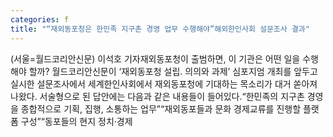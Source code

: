 ```yaml
---
categories: f
title: "“재외동포청은 한민족 지구촌 경영 업무 수행해야”해외한인사회 설문조사 결과"
---
```

(서울=월드코리안신문) 이석호 기자재외동포청이 출범하면, 이 기관은 어떤 일을 수행해야 할까? 월드코리안신문이 &lsquo;재외동포청 설립. 의의와 과제&rsquo; 심포지엄 개최를 앞두고 실시한 설문조사에서 세계한인사회에서 재외동포청에 기대하는 목소리가 대거 쏟아져 나왔다. 서술형으로 된 답안에는 다음과 같은 내용들이 들어있다.&ldquo;한민족의 지구촌 경영을 종합적으로 기획, 집행, 소통하는 업무&rdquo;&ldquo;재외동포들과 문화 경제교류를 진행할 플랫폼 구성&rdquo;&ldquo;동포들의 현지 정치&middot;경제